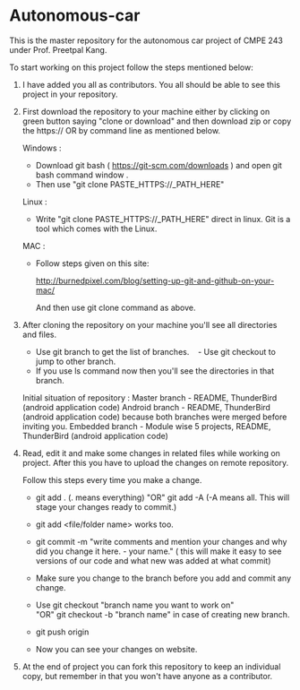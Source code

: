 ﻿# Autonomous-car

This is the master repository for the autonomous car project of CMPE 243 under Prof. Preetpal Kang.

To start working on this project follow the steps mentioned below:

1) I have added you all as contributors. You all should be able to see this project in your repository.

2) First download the repository to your machine either by clicking on green button saying "clone or download" and then download zip
   or 
   copy the https://<path> OR by command line as mentioned below.

   Windows :
   - Download git bash ( https://git-scm.com/downloads ) and open git bash command window .
   - Then use "git clone PASTE_HTTPS://_PATH_HERE"
 
   Linux :
   - Write "git clone PASTE_HTTPS://_PATH_HERE" direct in linux. Git is a tool which comes with the Linux.
 
   MAC :
   - Follow steps given on this site:  
     
     http://burnedpixel.com/blog/setting-up-git-and-github-on-your-mac/
     
     And then use git clone command as above. 

3) After cloning the repository on your machine you'll see all directories and files.
    - Use git branch to get the list of branches.
    - Use git checkout <branch name> to jump to other branch.
    - If you use ls command now then you'll see the directories in that branch.
   
   Initial situation of repository :
   Master branch - README, ThunderBird (android application code)
   Android branch - README, ThunderBird (android application code) because both branches were merged before inviting you.
   Embedded branch - Module wise 5 projects, README, ThunderBird (android application code)

4) Read, edit it and make some changes in related files while working on project. After this you have to upload the changes on remote
   repository.

   Follow this steps every time you make a change.
   - git add . (. means everything) "OR" git add -A  (-A means all. This will stage your changes ready to commit.)
   - git add <file/folder name> works too.

   - git commit -m "write comments and mention your changes and why did you change it here. - your name." ( this will make it easy to see versions of our code and what new was added at what commit)

   - Make sure you change to the branch before you add and commit any change.

   - Use git checkout "branch name you want to work on"  
"OR" git checkout -b "branch name" in case of creating new branch.

   - git push origin <branch name>

   - Now you can see your changes on website.
   
5) At the end of project you can fork this repository to keep an individual copy, but remember in that you won't have anyone as a contributor.
